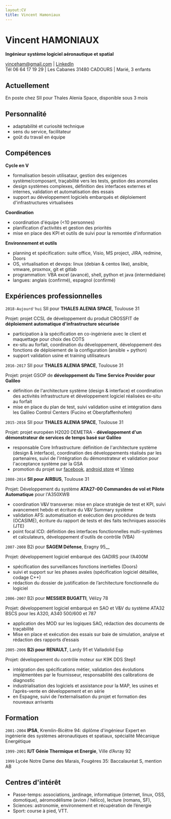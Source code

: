 ```yaml
---
layout:CV
title: Vincent Hamoniaux
---
```

# Vincent HAMONIAUX
__Ingénieur système logiciel aéronautique et spatial__

<div id="webaddress">
<a href="vinceham@gmail.com">vinceham@gmail.com</a>
| <a href="https://fr.linkedin.com/in/vincent-hamoniaux-a54255112">LinkedIn</a>
</div>
Tél 06 64 17 19 29 | Les Cabanes 31480 CADOURS | Marié, 3 enfants

## Actuellement

En poste chez SII pour Thales Alenia Space, disponible sous 3 mois

##  Personnalité
- adaptabilité et curiosité technique
- sens du service, facilitateur
- goût du travail en équipe

## Compétences
__Cycle en V__

- formalisation besoin utilisataur, gestion des exigences système/composant, traçabilité vers les tests, gestion des anomalies
- design systèmes complexes, définition des interfaces externes et internes, validation et automatisation des essais
- support au développement logiciels embarqués et déploiement d'infrastructures virtualisées

__Coordination__

- coordination d'équipe (<10 personnes)
- planification d'activités et gestion des priorités
- mise en place des KPI et outils de suivi pour la remontée d'information

__Environnement et outils__

- planning et spécification: suite office, Visio, MS project, JIRA, redmine, Doors
- OS, virtualisation et devops: linux (debian & centos like), ansible, vmware, proxmox, git et gitlab
- programmation: VBA excel (avancé), shell, python et java (intermédiaire)
- langues: anglais (confirmé), espagnol (confirmé)

## Expériences professionnelles

`2018-Aujourd'hui`
SII pour __THALES ALENIA SPACE__, Toulouse 31

Projet: projet CCSL de développement du produit CROSSFIT de __déploiement automatique d'infrastructure sécurisée__
  - participation à la spécification en co-ingénierie avec le client et maquettage pour choix des COTS
  - ex-situ au forfait, coordination du développement, développement des fonctions de déploiement de la configuration (ansible + python)
  - support validation usine et training utilisateurs

`2016-2017`
SII pour __THALES ALENIA SPACE__, Toulouse 31

Projet: projet GSOP de __développement du Time Service Provider pour Galileo__
  - définition de l'architecture système (design & interface) et coordination des activités infrastructure et développement logiciel réalisées ex-situ au forfait
  - mise en place du plan de test, suivi validation usine et intégration dans les Galileo Control Centers (Fucino et Oberpfaffenhofen)

`2015-2016`
SII pour __THALES ALENIA SPACE__, Toulouse 31

Projet: projet européen H2020 DEMETRA - __développement d'un démonstrateur de services de temps basé sur Galileo__
  - responsable Core Infrastructure: définition de l'architecture système (design & interface), coordination des développements réalisés par les partenaires, suivi de l'intégration du démonstrateur et validation pour l'acceptance système par la GSA
  - promotion du projet sur [facebook](https://www.facebook.com/demetratime), [android store](https://play.google.com/store/apps/details?id=eu.demetratime.demetra) et [Vimeo](https://vimeo.com/185464126)

`2008-2014`
__SII pour AIRBUS__, Toulouse 31

Projet: Développement du système __ATA27-00 Commandes de vol et Pilote Automatique__ pour l'A350XWB
  - coordination V&V transverse: mise en place stratégie de test et KPI, suivi avancement hebdo et écriture du V&V Summary système
  - validation AFS: automatisation et exécution des procédures de tests (OCASIME), écriture du rapport de tests et des faits techniques associés (JTE)
  - point focal ICD: définition des interfaces fonctionnelles multi-systèmes et calculateurs, développement d'outils de contrôle (VBA)

`2007-2008`
B2i pour __SAGEM Défense__, Eragny 95__

Projet: développement logiciel embarqué des GADIRS pour l’A400M
  - spécification des surveillances fonctions inertielles (Doors)
  - suivi et support sur les phases avales (spécification logiciel détaillée, codage C++)
  - rédaction du dossier de justification de l’architecture fonctionnelle du logiciel

`2006-2007`
B2i pour __MESSIER BUGATTI__, Vélizy 78

Projet: développement logiciel embarqué en SAO et V&V du système ATA32 BSCS pour les A320, A340 500/600 et 787 
  - application des MOD sur les logiques SAO, rédaction des documents de traçabilité
  - Mise en place et exécution des essais sur baie de simulation, analyse et rédaction des rapports d’essais

`2005-2006`
__B2i pour RENAULT__, Lardy 91 et Valladolid Esp

Projet: développement du contrôle moteur sur K9K DDS Step1
  - intégration des spécifications métier, validation des évolutions implémentées par le fournisseur, responsabilité des calibrations de diagnostic
  - industrialisation des logiciels et assistance pour la MAP, les usines et l’après-vente en développement et en série
  - en Espagne, suivi de l’externalisation du projet et formation des nouveaux arrivants


## Formation

`2001-2004`
__IPSA__, Kremlin-Bicêtre 94: diplôme d'ingénieur Expert en ingénierie des systèmes aéronautiques et spatiaux, spécialité Mécanique Energétique

`1999-2001`
__IUT Génie Thermique et Energie__, Ville d’Avray 92

`1999`
Lycée Notre Dame des Marais, Fougères 35: Baccalauréat S, mention AB


## Centres d'intérêt

- Passe-temps: associations, jardinage, informatique (internet, linux, OSS, domotique), aéromodélisme (avion / hélico), lecture (romans, SF),
- Sciences: astronomie, environnement et récupération de l’énergie
- Sport: course à pied, VTT.

<!-- ### Footer

Last updated: Août 2018 -->


